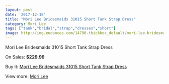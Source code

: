 ```yaml
---
layout: post
date: '2017-12-18'
title: "Mori Lee Bridesmaids 31015 Short Tank Strap Dress"
category: Mori Lee
tags: ["tank","bridal","strap","dresses","short"]
image: http://img.eudances.com/14790-thickbox_default/mori-lee-bridesmaids-31015-short-tank-strap-dress.jpg
---
```

Mori Lee Bridesmaids 31015 Short Tank Strap Dress

On Sales: **$229.99**
<a href="https://www.eudances.com/en/mori-lee/4413-mori-lee-bridesmaids-31015-short-tank-strap-dress.html"><amp-img layout="responsive" width="600" height="600" src="//img.eudances.com/14790-thickbox_default/mori-lee-bridesmaids-31015-short-tank-strap-dress.jpg" alt="Mori Lee Bridesmaids 31015 Short Tank Strap Dress 0" /></a>
<a href="https://www.eudances.com/en/mori-lee/4413-mori-lee-bridesmaids-31015-short-tank-strap-dress.html"><amp-img layout="responsive" width="600" height="600" src="//img.eudances.com/14794-thickbox_default/mori-lee-bridesmaids-31015-short-tank-strap-dress.jpg" alt="Mori Lee Bridesmaids 31015 Short Tank Strap Dress 1" /></a>
<a href="https://www.eudances.com/en/mori-lee/4413-mori-lee-bridesmaids-31015-short-tank-strap-dress.html"><amp-img layout="responsive" width="600" height="600" src="//img.eudances.com/14793-thickbox_default/mori-lee-bridesmaids-31015-short-tank-strap-dress.jpg" alt="Mori Lee Bridesmaids 31015 Short Tank Strap Dress 2" /></a>
<a href="https://www.eudances.com/en/mori-lee/4413-mori-lee-bridesmaids-31015-short-tank-strap-dress.html"><amp-img layout="responsive" width="600" height="600" src="//img.eudances.com/14792-thickbox_default/mori-lee-bridesmaids-31015-short-tank-strap-dress.jpg" alt="Mori Lee Bridesmaids 31015 Short Tank Strap Dress 3" /></a>
<a href="https://www.eudances.com/en/mori-lee/4413-mori-lee-bridesmaids-31015-short-tank-strap-dress.html"><amp-img layout="responsive" width="600" height="600" src="//img.eudances.com/14791-thickbox_default/mori-lee-bridesmaids-31015-short-tank-strap-dress.jpg" alt="Mori Lee Bridesmaids 31015 Short Tank Strap Dress 4" /></a>

Buy it: [Mori Lee Bridesmaids 31015 Short Tank Strap Dress](https://www.eudances.com/en/mori-lee/4413-mori-lee-bridesmaids-31015-short-tank-strap-dress.html "Mori Lee Bridesmaids 31015 Short Tank Strap Dress")

View more: [Mori Lee](https://www.eudances.com/en/65-mori-lee "Mori Lee")